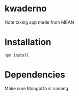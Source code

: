 # kwaderno
Note taking app made from MEAN

# Installation
```
npm install
```

# Dependencies
Make sure MongoDb is running
